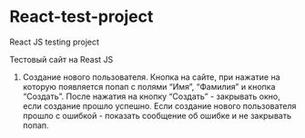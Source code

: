 # React-test-project
React JS testing project

Тестовый сайт на  Reast JS
1. Создание нового пользователя. Кнопка на сайте, при нажатие на которую появляется попап с полями “Имя”, 
“Фамилия” и кнопка “Создать”. После нажатия на кнопку “Создать” - закрывать окно, если создание прошло успешно. 
Если создание нового пользователя прошло с ошибкой - показать сообщение об ошибке и не закрывать попап.

